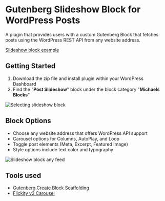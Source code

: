 # Gutenberg Slideshow Block for WordPress Posts
A plugin that provides users with a custom Gutenberg Block that fetches posts using the WordPress REST API from any website address.

[Slideshow block example](https://gutenberg.progressionstudios.com/)

## Getting Started ##
1. Download the zip file and install plugin within your WordPress Dashboard
2. Find the "**Post Slideshow**" block under the block category "**Michaels Blocks**"

![Selecting slideshow block](https://gutenberg.progressionstudios.com/wp-content/uploads/2024/01/post-slideshow-block.jpg)


## Block Options ##
* Choose any website address that offers WordPress API support
* Carousel options for Columns, AutoPlay, and Loop
* Toggle post elements (Meta, Excerpt, Featured Image)
* Style options include text color and typography

![Slideshow block any feed](https://gutenberg.progressionstudios.com/wp-content/uploads/2024/01/slideshow-feed-selection.jpg)

## Tools used  ##
* [Gutenberg Create Block Scaffolding](https://developer.wordpress.org/block-editor/reference-guides/packages/packages-create-block/)
* [Flickity v2 Carousel](https://flickity.metafizzy.co/)